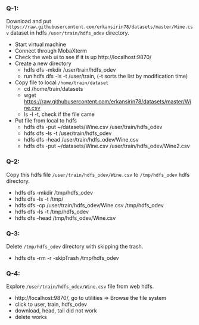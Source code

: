 ### Q-1: 
Download and put `https://raw.githubusercontent.com/erkansirin78/datasets/master/Wine.csv` dataset in hdfs `/user/train/hdfs_odev` directory.

- Start virtual machine
- Connect through MobaXterm
- Check the web ui to see if it is up http://localhost:9870/
- Create a new directory 
    - hdfs dfs -mkdir /user/train/hdfs_odev
    - run hdfs dfs -ls -t /user/train, (-t sorts the list by modification time)
- Copy file to local `/home/train/dataset`
  - cd /home/train/datasets
  - wget https://raw.githubusercontent.com/erkansirin78/datasets/master/Wine.csv
  - ls -l -t, check if the file came
- Put file from local to hdfs
  - hdfs dfs -put ~/datasets/Wine.csv /user/train/hdfs_odev
  - hdfs dfs -ls -t /user/train/hdfs_odev
  - hdfs dfs -head /user/train/hdfs_odev/Wine.csv
  - hdfs dfs -put ~/datasets/Wine.csv /user/train/hdfs_odev/Wine2.csv

### Q-2:
Copy this hdfs file `/user/train/hdfs_odev/Wine.csv` to `/tmp/hdfs_odev` hdfs directory.
  - hdfs dfs -mkdir /tmp/hdfs_odev
  - hdfs dfs -ls -t /tmp/
  - hdfs dfs -cp /user/train/hdfs_odev/Wine.csv /tmp/hdfs_odev
  - hdfs dfs -ls -t /tmp/hdfs_odev
  - hdfs dfs -head /tmp/hdfs_odev/Wine.csv

### Q-3:
Delete `/tmp/hdfs_odev` directory with skipping the trash. 
  - hdfs dfs -rm -r -skipTrash /tmp/hdfs_odev

### Q-4:
Explore `/user/train/hdfs_odev/Wine.csv` file from web hdfs.
  - http://localhost:9870/, go to utilities => Browse the file system
  - click to user, train, hdfs_odev
  - download, head, tail did not work
  - delete works